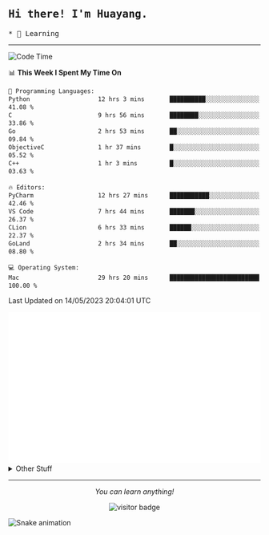 <h2>
    <samp>Hi there! I'm Huayang.</samp>
</h2>
<p>
    <samp>
        * 🧐 Learning
    </samp>
</p>

<hr>

<!--START_SECTION:waka-->
![Code Time](http://img.shields.io/badge/Code%20Time-824%20hrs%209%20mins-blue)

📊 **This Week I Spent My Time On** 

```text
💬 Programming Languages: 
Python                   12 hrs 3 mins       ██████████░░░░░░░░░░░░░░░   41.08 % 
C                        9 hrs 56 mins       ████████░░░░░░░░░░░░░░░░░   33.86 % 
Go                       2 hrs 53 mins       ██░░░░░░░░░░░░░░░░░░░░░░░   09.84 % 
ObjectiveC               1 hr 37 mins        █░░░░░░░░░░░░░░░░░░░░░░░░   05.52 % 
C++                      1 hr 3 mins         █░░░░░░░░░░░░░░░░░░░░░░░░   03.63 % 

🔥 Editors: 
PyCharm                  12 hrs 27 mins      ███████████░░░░░░░░░░░░░░   42.46 % 
VS Code                  7 hrs 44 mins       ███████░░░░░░░░░░░░░░░░░░   26.37 % 
CLion                    6 hrs 33 mins       ██████░░░░░░░░░░░░░░░░░░░   22.37 % 
GoLand                   2 hrs 34 mins       ██░░░░░░░░░░░░░░░░░░░░░░░   08.80 % 

💻 Operating System: 
Mac                      29 hrs 20 mins      █████████████████████████   100.00 % 
```


 Last Updated on 14/05/2023 20:04:01 UTC
<!--END_SECTION:waka-->

<picture>
    <img src="/github-metrics.svg" alt="github metrics" style='visibility:visible'>
</picture>

<details>
  <summary>Other Stuff</summary>
  <br />
<!--   
  <p align="left">
    <img height="180em" src="https://github-readme-streak-stats.herokuapp.com/?user=GuillaumeFalourd" />
    
  </p> -->

  * 🏆 Some GitHub statistical reports:
  
  <img width="100%" src="https://github-profile-trophy.vercel.app/?username=xmchxup&column=7">
  <p align="left">  
    <img height="180em" src="https://github-readme-stats.vercel.app/api?username=xmchxup&hide_border=true&show_icons=true&include_all_commits=true&bg_color=0,EC6C6C,FFD479,FFFC79,73FA79&theme=graywhite&locale=en" />
    <img height="180em" src="https://github-readme-stats.vercel.app/api/top-langs/?username=xmchxup&hide=css,scss,html&langs_count=8&hide_border=true&layout=compact&bg_color=0,73FA79,73FDFF,D783FF&theme=graywhite&locale=en" />
  </p>
  
  <img width="100%" src="https://github-profile-summary-cards.vercel.app/api/cards/profile-details?username=xmchxup&theme=github" />
 
</a>
</details>
<hr>
<p align="center">
    <i>You can learn anything!</i>
    <p align="center">
        <img src="https://visitor-badge.laobi.icu/badge?page_id=xmchxup" alt="visitor badge"/>       
    </p>
</p>

![Snake animation](https://github.com/XmchxUp/XmchxUp/blob/output/github-contribution-grid-snake.gif)


